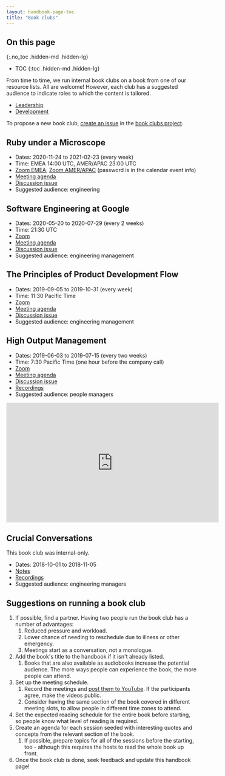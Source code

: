 ```yaml
---
layout: handbook-page-toc
title: "Book clubs"
---
```


## On this page
{:.no_toc .hidden-md .hidden-lg}

- TOC
{:toc .hidden-md .hidden-lg}

From time to time, we run internal book clubs on a book from one of our resource lists. All are welcome! However, 
each club has a suggested audience to indicate roles to which the content is tailored. 

* [Leadership](/handbook/leadership/#books)
* [Development](/handbook/engineering/development/#books)

To propose a new book club, [create an
issue](https://gitlab.com/gitlab-com/book-clubs/issues/new) in the [book
clubs project](https://gitlab.com/gitlab-com/book-clubs).

## Ruby under a Microscope

* Dates: 2020-11-24 to 2021-02-23 (every week)
* Time: EMEA 14:00 UTC, AMER/APAC 23:00 UTC
* [Zoom EMEA](https://gitlab.zoom.us/j/99123637556), [Zoom AMER/APAC](https://gitlab.zoom.us/j/91894125368) (password is in the calendar event info)
* [Meeting agenda](https://docs.google.com/document/d/18Ekce5kFaEdAvY9OMRETmp8ukCmhhQqRjpbN9N0ssmk/)
* [Discussion issue](https://gitlab.com/gitlab-com/book-clubs/-/issues/15)
* Suggested audience: engineering

## Software Engineering at Google

* Dates: 2020-05-20 to 2020-07-29 (every 2 weeks)
* Time: 21:30 UTC
* [Zoom](https://gitlab.zoom.us/j/93189804434)
* [Meeting agenda](https://docs.google.com/document/d/1zh4YCCTs-g_gUYPC8Wv9x-dyBS9_vgEZY222bTgR-8E/)
* [Discussion issue](https://gitlab.com/gitlab-com/book-clubs/-/issues/10)
* Suggested audience: engineering management

## The Principles of Product Development Flow

* Dates: 2019-09-05 to 2019-10-31 (every week)
* Time: 11:30 Pacific Time
* [Zoom](https://gitlab.zoom.us/j/677129986)
* [Meeting agenda](https://docs.google.com/document/d/167NRxaU0n-d0zybSeXuuNBC4Zz8wVksaw8isUiPwhHQ/edit?usp=sharing)
* [Discussion issue](https://gitlab.com/gitlab-com/book-clubs/issues/5)
* Suggested audience: engineering management

## High Output Management

* Dates: 2019-06-03 to 2019-07-15 (every two weeks)
* Time: 7:30 Pacific Time (one hour before the company call)
* [Zoom](https://gitlab.zoom.us/j/544984602)
* [Meeting agenda](https://docs.google.com/document/d/1gQZahLk2LYDbYAb4TeYqNOQbF8f6MrCaATLyPTzRONY/edit)
* [Discussion issue](https://gitlab.com/gitlab-com/book-clubs/issues/3)
* [Recordings](https://www.youtube.com/playlist?list=PL05JrBw4t0Kp_xR7vrRiGu7URKiUmN8m3)
* Suggested audience: people managers

<iframe width="560" height="315" src="https://www.youtube.com/embed/videoseries?list=PL05JrBw4t0Kp_xR7vrRiGu7URKiUmN8m3" frameborder="0" allow="autoplay; encrypted-media" allowfullscreen></iframe>

## Crucial Conversations

This book club was internal-only.

* Dates: 2018-10-01 to 2018-11-05
* [Notes](https://docs.google.com/document/d/1lY-v9zRdSxtVKu-yh3U7oz5kNen2YZE_m5OeNF0QNHM/edit)
* [Recordings](https://drive.google.com/drive/u/0/folders/1lqtdN4eWLG0RxqV8KSsnp8__P__Bff-2)
* Suggested audience: engineering managers

## Suggestions on running a book club

1. If possible, find a partner. Having two people run the book club has
   a number of advantages:
    1. Reduced pressure and workload.
    2. Lower chance of needing to reschedule due to illness or other
       emergency.
    3. Meetings start as a conversation, not a monologue.
2. Add the book's title to the handbook if it isn't already listed.
    1. Books that are also available as audiobooks increase the
       potential audience. The more ways people can experience the book,
       the more people can attend.
3. Set up the meeting schedule.
    1. Record the meetings and [post them to
       YouTube](/handbook/marketing/marketing-operations/youtube/). If the participants
       agree, make the videos public.
    2. Consider having the same section of the book covered in different
       meeting slots, to allow people in different time zones to attend.
4. Set the expected reading schedule for the entire book before
   starting, so people know what level of reading is required.
5. Create an agenda for each session seeded with interesting quotes and
   concepts from the relevant section of the book.
     1. If possible, prepare topics for all of the sessions before the starting,
        too - although this requires the hosts to read the whole book up front.
6. Once the book club is done, seek feedback and update this handbook
   page!
